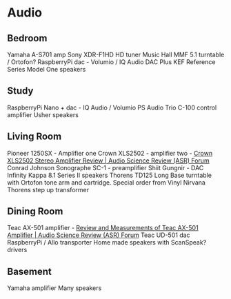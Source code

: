 # Audio
## Bedroom
Yamaha A-S701 amp
Sony XDR-F1HD HD tuner
Music Hall MMF 5.1 turntable / Ortofon?
RaspberryPi dac - Volumio / IQ Audio DAC Plus
KEF Reference Series Model One speakers

## Study
RaspberryPi Nano + dac - IQ Audio / Volumio
PS Audio Trio C-100 control amplifier
Usher speakers

## Living Room
Pioneer 1250SX - Amplifier one
Crown XLS2502 - amplifier two - [Crown XLS2502 Stereo Amplifier Review | Audio Science Review (ASR) Forum](https://www.audiosciencereview.com/forum/index.php?threads/crown-xls2502-stereo-amplifier-review.10627/)
Conrad Johnson Sonographe SC-1 - preamplifier
Shiit Gungnir - DAC 
Infinity Kappa 8.1 Series II speakers
Thorens TD125 Long Base turntable with Ortofon tone arm and cartridge. Special order from Vinyl Nirvana
Thorens step up transformer

## Dining Room
Teac AX-501 amplifier - [Review and Measurements of Teac AX-501 Amplifier | Audio Science Review (ASR) Forum](https://www.audiosciencereview.com/forum/index.php?threads/review-and-measurements-of-teac-ax-501-amplifier.7442/)
Teac UD-501 dac
RaspberryPi / Allo transporter
Home made speakers with ScanSpeak? drivers

## Basement
Yamaha amplifier
Many speakers